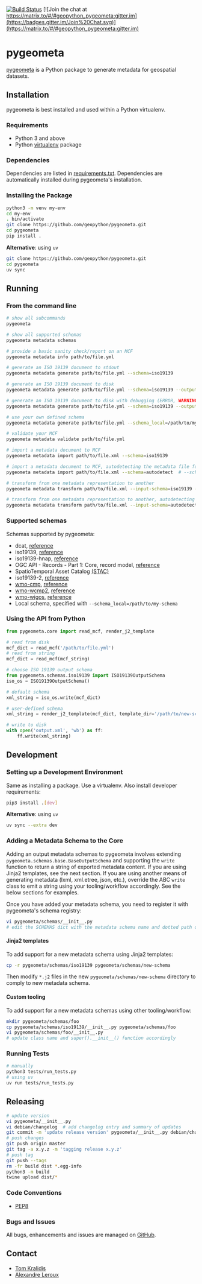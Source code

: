 [![Build Status](https://github.com/geopython/pygeometa/workflows/build%20%E2%9A%99%EF%B8%8F/badge.svg)](https://github.com/geopython/pygeometa/actions)
[![Join the chat at https://matrix.to/#/#geopython_pygeometa:gitter.im](https://badges.gitter.im/Join%20Chat.svg)](https://matrix.to/#/#geopython_pygeometa:gitter.im)

# pygeometa

[pygeometa](https://geopython.github.io/pygeometa) is a Python package to
generate metadata for geospatial datasets.

## Installation

pygeometa is best installed and used within a Python virtualenv.

### Requirements

* Python 3 and above
* Python [virtualenv](https://virtualenv.pypa.io/) package

### Dependencies

Dependencies are listed in [requirements.txt](requirements.txt). Dependencies
are automatically installed during pygeometa's installation.

### Installing the Package

```bash
python3 -m venv my-env
cd my-env
. bin/activate
git clone https://github.com/geopython/pygeometa.git
cd pygeometa
pip install .
```
**Alternative**: using `uv`
```bash
git clone https://github.com/geopython/pygeometa.git
cd pygeometa
uv sync
```

## Running

### From the command line

```bash
# show all subcommands
pygeometa

# show all supported schemas
pygeometa metadata schemas

# provide a basic sanity check/report on an MCF
pygeometa metadata info path/to/file.yml

# generate an ISO 19139 document to stdout
pygeometa metadata generate path/to/file.yml --schema=iso19139

# generate an ISO 19139 document to disk
pygeometa metadata generate path/to/file.yml --schema=iso19139 --output=some_file.xml

# generate an ISO 19139 document to disk with debugging (ERROR, WARNING, INFO, DEBUG)
pygeometa metadata generate path/to/file.yml --schema=iso19139 --output=some_file.xml --verbosity=DEBUG # add verbose (ERROR, WARNING, INFO, DEBUG)

# use your own defined schema
pygeometa metadata generate path/to/file.yml --schema_local=/path/to/my-schema --output=some_file.xml  # to file

# validate your MCF
pygeometa metadata validate path/to/file.yml

# import a metadata document to MCF
pygeometa metadata import path/to/file.xml --schema=iso19139

# import a metadata document to MCF, autodetecting the metadata file format
pygeometa metadata import path/to/file.xml --schema=autodetect  # --schema=autodetect is default

# transform from one metadata representation to another
pygeometa metadata transform path/to/file.xml --input-schema=iso19139 --output-schema=oarec-record

# transform from one metadata representation to another, autodetecting the metadata file format
pygeometa metadata transform path/to/file.xml --input-schema=autodetect --output-schema=oarec-record  # --input-schema=autodetect is default
```

### Supported schemas
Schemas supported by pygeometa:
* dcat, [reference](https://www.w3.org/TR/vocab-dcat-2/)
* iso19139, [reference](http://www.iso.org/iso/catalogue_detail.htm?csnumber=32557)
* iso19139-hnap, [reference](http://www.gcpedia.gc.ca/wiki/Federal_Geospatial_Platform/Policies_and_Standards/Catalogue/Release/Appendix_B_Guidelines_and_Best_Practices/Guide_to_Harmonized_ISO_19115:2003_NAP)
* OGC API - Records - Part 1: Core, record model, [reference](https://github.com/opengeospatial/ogcapi-records/blob/master/core/openapi/schemas/record.yaml)
* SpatioTemporal Asset Catalog [(STAC)](https://stacspec.org)
* iso19139-2, [reference](https://www.iso.org/standard/67039.html)
* [wmo-cmp](doc/content/reference/formats/wmo-cmp.md), [reference](http://wis.wmo.int/2013/metadata/version_1-3-0/WMO_Core_Metadata_Profile_v1.3_Part_1.pdf)
* [wmo-wcmp2](doc/content/reference/formats/wmo-wcmp2.md), [reference](https://wmo-im.github.io/wcmp2)
* [wmo-wigos](doc/content/reference/formats/wmo-wigos.md), [reference](https://library.wmo.int/opac/doc_num.php?explnum_id=3653)
* Local schema, specified with ```--schema_local=/path/to/my-schema```

### Using the API from Python

```python
from pygeometa.core import read_mcf, render_j2_template

# read from disk
mcf_dict = read_mcf('/path/to/file.yml')
# read from string
mcf_dict = read_mcf(mcf_string)

# choose ISO 19139 output schema
from pygeometa.schemas.iso19139 import ISO19139OutputSchema
iso_os = ISO19139OutputSchema()

# default schema
xml_string = iso_os.write(mcf_dict)

# user-defined schema
xml_string = render_j2_template(mcf_dict, template_dir='/path/to/new-schema')

# write to disk
with open('output.xml', 'wb') as ff:
    ff.write(xml_string)
```

## Development

### Setting up a Development Environment

Same as installing a package.  Use a virtualenv.  Also install developer
requirements:

```bash
pip3 install .[dev]
```

**Alternative**: using `uv`

```bash
uv sync --extra dev
```

### Adding a Metadata Schema to the Core

Adding an output metadata schemas to pygeometa involves extending
`pygeometa.schemas.base.BaseOutputSchema` and supporting the `write`
function to return a string of exported metadata content.  If you are using
Jinja2 templates, see the next section.  If you are using another means of
generating metadata (lxml, xml.etree, json, etc.), override the ABC `write`
class to emit a string using your tooling/workflow accordingly.  See the
below sections for examples.

Once you have added your metadata schema, you need to register it with
pygeometa's schema registry:

```bash
vi pygeometa/schemas/__init__.py
# edit the SCHEMAS dict with the metadata schema name and dotted path of class
```

#### Jinja2 templates

To add support for a new metadata schema using Jinja2 templates:
```bash
cp -r pygeometa/schemas/iso19139 pygeometa/schemas/new-schema
```
Then modify `*.j2` files in the new `pygeometa/schemas/new-schema` directory
to comply to new metadata schema.

#### Custom tooling

To add support for a new metadata schemas using other tooling/workflow:
```bash
mkdir pygeometa/schemas/foo
cp pygeometa/schemas/iso19139/__init__.py pygeometa/schemas/foo
vi pygeometa/schemas/foo/__init__.py
# update class name and super().__init__() function accordingly 
```

### Running Tests

```bash
# manually
python3 tests/run_tests.py
# using uv
uv run tests/run_tests.py
```

## Releasing

```bash
# update version
vi pygeometa/__init__.py
vi debian/changelog  # add changelog entry and summary of updates
git commit -m 'update release version' pygeometa/__init__.py debian/changelog
# push changes
git push origin master
git tag -a x.y.z -m 'tagging release x.y.z'
# push tag
git push --tags
rm -fr build dist *.egg-info
python3 -m build
twine upload dist/*
```

### Code Conventions

* [PEP8](https://www.python.org/dev/peps/pep-0008)

### Bugs and Issues

All bugs, enhancements and issues are managed on [GitHub](https://github.com/geopython/pygeometa/issues).

## Contact

* [Tom Kralidis](https://github.com/tomkralidis)
* [Alexandre Leroux](https://github.com/alexandreleroux)

